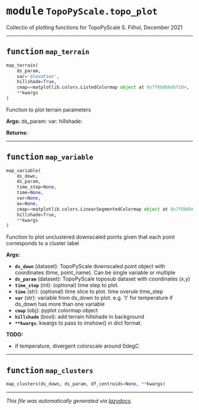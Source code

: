 <!-- markdownlint-disable -->

# <kbd>module</kbd> `TopoPyScale.topo_plot`
Collectio of plotting functions for TopoPyScale S. Filhol, December 2021 


---

## <kbd>function</kbd> `map_terrain`

```python
map_terrain(
    ds_param,
    var='elevation',
    hillshade=True,
    cmap=<matplotlib.colors.ListedColormap object at 0x7f8b0b6dbf10>,
    **kwargs
)
```

Function to plot terrain parameters 



**Args:**
  ds_param:  var:  hillshade: 



**Returns:**
 


---

## <kbd>function</kbd> `map_variable`

```python
map_variable(
    ds_down,
    ds_param,
    time_step=None,
    time=None,
    var=None,
    ax=None,
    cmap=<matplotlib.colors.LinearSegmentedColormap object at 0x7f8b0b6f3340>,
    hillshade=True,
    **kwargs
)
```

Function to plot unclustered downscaled points given that each point corresponds to a cluster label 



**Args:**
 
 - <b>`ds_down`</b> (dataset):  TopoPyScale downscaled point object with coordinates (time, point_name). Can be single variable or multiple 
 - <b>`ds_param`</b> (dataset):  TopoPyScale toposub dataset with coordinates (x,y) 
 - <b>`time_step`</b> (int):  (optional) time step to plot. 
 - <b>`time`</b> (str):  (optional) time slice to plot. time overule time_step 
 - <b>`var`</b> (str):  variable from ds_down to plot. e.g. 't' for temperature if ds_down has more than one variable 
 - <b>`cmap`</b> (obj):  pyplot colormap object 
 - <b>`hillshade`</b> (bool):  add terrain hillshade in background 
 - <b>`**kwargs`</b>:  kwargs to pass to imshow() in dict format. 



**TODO:**
 
- if temperature, divergent colorscale around 0degC 


---

## <kbd>function</kbd> `map_clusters`

```python
map_clusters(ds_down, ds_param, df_centroids=None, **kwargs)
```








---

_This file was automatically generated via [lazydocs](https://github.com/ml-tooling/lazydocs)._
